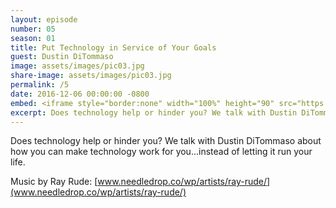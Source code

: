 ```yaml
---
layout: episode
number: 05
season: 01
title: Put Technology in Service of Your Goals
guest: Dustin DiTommaso
image: assets/images/pic03.jpg
share-image: assets/images/pic03.jpg
permalink: /5
date: 2016-12-06 00:00:00 -0800
embed: <iframe style="border:none" width="100%" height="90" src="https://html5-player.libsyn.com/embed/episode/id/5239312/height/90/theme/custom/autoplay/no/autonext/no/thumbnail/yes/preload/no/no_addthis/no/direction/backward/render-playlist/no/custom-color/65C29B/"  scrolling="no"  allowfullscreen webkitallowfullscreen mozallowfullscreen oallowfullscreen msallowfullscreen></iframe>
excerpt: Does technology help or hinder you? We talk with Dustin DiTommaso about how you can make technology work for you...instead of letting it run your life.
---
```


Does technology help or hinder you? We talk with Dustin DiTommaso about how you can make technology work for you...instead of letting it run your life.

Music by Ray Rude: [www.needledrop.co/wp/artists/ray-rude/](www.needledrop.co/wp/artists/ray-rude/)
